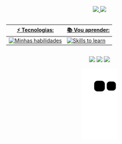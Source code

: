 
<div align="center">
  <a href="https://github.com/MagnusBittencourt">
  <img height="165em" src="https://github-readme-stats.vercel.app/api?username=MagnusBittencourt&show_icons=true&theme=dark&include_all_commits=true&count_private=true"/>
  <img height="165em" src="https://github-readme-stats.vercel.app/api/top-langs/?username=MagnusBittencourt&layout=compact&langs_count=7&theme=dark"/>
</div>
<div align="center"><br>
  
| ⚡ Tecnologias:    |  📚 Vou aprender: |
| ------------------- | ------------------- |
|  [![Minhas habilidades](https://skillicons.dev/icons?i=html,css,js,nodejs,express,react,mysql,bootstrap)](https://skillicons.dev) |  [![Skills to learn](https://skillicons.dev/icons?i=figma,python,java,gamemakerstudio,linux,ts)](https://skillicons.dev) |
  
</div>
  
  ##
 
<div align="center"> 
 <a href="https://discord.gg/KRTC5XN7Jk" target="_blank"><img src="https://img.shields.io/badge/Discord-7289DA?style=for-the-badge&logo=discord&logoColor=white" target="_blank"></a> 
  <a href = "magnusbittencourt@gmail.com"><img src="https://img.shields.io/badge/-Gmail-%23333?style=for-the-badge&logo=gmail&logoColor=white" target="_blank"></a>
  <a href="https://www.linkedin.com/in/magnusarthur/" target="_blank"><img src="https://img.shields.io/badge/-LinkedIn-%230077B5?style=for-the-badge&logo=linkedin&logoColor=white" target="_blank"></a> 
 
  ![Snake animation](https://github.com/rafaballerini/rafaballerini/blob/output/github-contribution-grid-snake.svg)
 
</div>
